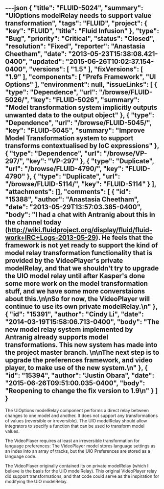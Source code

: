 ---json
{
  "title": "FLUID-5024",
  "summary": "UIOptions modelRelay needs to support value transformation",
  "tags": "FLUID",
  "project": {
    "key": "FLUID",
    "title": "Fluid Infusion"
  },
  "type": "Bug",
  "priority": "Critical",
  "status": "Closed",
  "resolution": "Fixed",
  "reporter": "Anastasia Cheetham",
  "date": "2013-05-23T15:38:08.421-0400",
  "updated": "2015-06-26T10:02:37.154-0400",
  "versions": [
    "1.5"
  ],
  "fixVersions": [
    "1.9"
  ],
  "components": [
    "Prefs Framework",
    "UI Options"
  ],
  "environment": null,
  "issueLinks": [
    {
      "type": "Dependence",
      "url": "/browse/FLUID-5026/",
      "key": "FLUID-5026",
      "summary": "Model transformation system implicitly outputs unwanted data to the output object"
    },
    {
      "type": "Dependence",
      "url": "/browse/FLUID-5045/",
      "key": "FLUID-5045",
      "summary": "Improve Model Transformation system to support transforms contextualised by IoC expressions"
    },
    {
      "type": "Dependence",
      "url": "/browse/VP-297/",
      "key": "VP-297"
    },
    {
      "type": "Duplicate",
      "url": "/browse/FLUID-4790/",
      "key": "FLUID-4790"
    },
    {
      "type": "Duplicate",
      "url": "/browse/FLUID-5114/",
      "key": "FLUID-5114"
    }
  ],
  "attachments": [],
  "comments": [
    {
      "id": "15388",
      "author": "Anastasia Cheetham",
      "date": "2013-05-29T13:57:03.385-0400",
      "body": "I had a chat with Antranig about this in the channel today (<http://wiki.fluidproject.org/display/fluid/fluid-work+IRC+Logs-2013-05-29>). He feels that the framework is not yet ready to support the kind of model relay transformation functionality that is provided by the VideoPlayer's private modelRelay, and that we shouldn't try to upgrade the UIO model relay until after Kasper's done some more work on the model transformation stuff, and we have some more converstaions about this.\n\nSo for now, the VideoPlayer will continue to use its own private modelRelay.\n"
    },
    {
      "id": "15391",
      "author": "Cindy Li",
      "date": "2014-03-19T15:58:06.713-0400",
      "body": "The new model relay system implemented by Antranig already supports model transformations. This new system has made into the project master branch.&#x20;\n\nThe next step is to upgrade the preferences framework, and video player, to make use of the new system.\n"
    },
    {
      "id": "15394",
      "author": "Justin Obara",
      "date": "2015-06-26T09:51:00.035-0400",
      "body": "Reopening to change the fix version to 1.9\n"
    }
  ]
}
---
The UIOptions modelRelay component performs a direct relay between changes to one model and another. It does not support any transformations of values (reversible or irreversible). The UIO modelRelay should allow integrators to specify a function that can be used to transform model values.

The VideoPlayer requires at least an irreversible transformation for language preferences: The VideoPlayer model stores language settings as an index into an array of tracks, but the UIO Preferences are stored as a language code.

The VideoPlayer originally contained its on private modelRelay (which I believe is the basis for the UIO modelRelay). This original VideoPlayer relay did support transformations, and that code could serve as the inspiration for modifying the UIO modelRelay.

        
